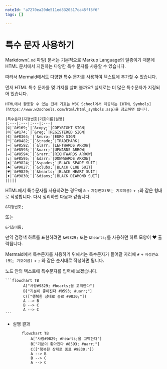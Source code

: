 ```yaml
---
noteId: "a7270ea20de511ed8320517ca45ff5f6"
tags: []

---
```


# 특수 문자 사용하기

Markdown(`.md` 파일) 문서는 기본적으로 Markup Language의 일종이기 때문에 HTML 문서에서 지원하는 다양한 특수 문자를 사용할 수 있습니다.

따라서 Mermaid에서도 다양한 특수 문자를 사용하여 텍스트에 추가할 수 있습니다.

먼저 HTML 특수 문자를 몇 가지를 살펴 볼까요? 실제로는 더 많은 특수문자가 지정되어 있습니다.
```{note}
HTML에서 활용할 수 있는 전체 기호는 W3C School에서 제공하는 [HTML Symbols](https://www.w3schools.com/html/html_symbols.asp)을 참고하면 됩니다.
```
```{table}
|특수문자|지정번호|기호이름|설명|
|:---|:---|:---|:---|
|©|`&#169;`|`&copy;`|COPYRIGHT SIGN|
|®|`&#174;`|`&reg;`|REGISTERED SIGN|
|€|`&#8364;`|`&euro;`|EURO SIGN|
|™|`&#8482;`|`&trade;`|TRADEMARK|
|←|`&#8592;`|`&larr;`|LEFTWARDS ARROW|
|↑|`&#8593;`|`&uarr;`|UPWARDS ARROW|
|→|`&#8594;`|`&rarr;`|RIGHTWARDS ARROW|
|↓|`&#8595;`|`&darr;`|DOWNWARDS ARROW|
|♠|`&#9824;`|`&spades;`|BLACK SPADE SUIT|
|♣|`&#9827;`|`&clubs;`|BLACK CLUB SUIT|
|♥|`&#9829;`|`&hearts;`|BLACK HEART SUIT|
|♦|`&#9830;`|`&diams;`|BLACK DIAMOND SUIT|
|||||
```

HTML에서 특수문자를 사용하려는 경우에 `&` + `지정번호(또는 기호이름)` + `;`와 같은 형태로 작성합니다. 다시 정리하면 다음과 같습니다.

```
&지정번호;
```

또는
```
&기호이름;
```

만약 검정색 하트를 표현하려면 `&#9829;` 또는 `&hearts;`를 사용하면 하트 모양이 &hearts; 출력됩니다.

Mermaid에서 특수문자를 사용하기 위해서는 특수문자가 들어갈 자리에 `#` + `지정번호(또는 기호이름)` + `;` 와 같은 순서대로 작성하면 됩니다.

노드 안의 텍스트에 특수문자를 입력해 보겠습니다.

````
```flowchart TB
        A["사랑#9829; #hearts;을 고백한다"] 
        B["기분이 좋아진다 #8593; #uarr;"]
        C(["행복한 상태로 종료 #9830;"])
        A --> B
        B --> C
        A --> C
```
````

- 실행 결과    
    ```{mermaid}
        flowchart TB
            A["사랑#9829; #hearts;을 고백한다"] 
            B["기분이 좋아진다 #8593; #uarr;"]
            C(["행복한 상태로 종료 #9830;"])
            A --> B
            B --> C
            A --> C
    ```
